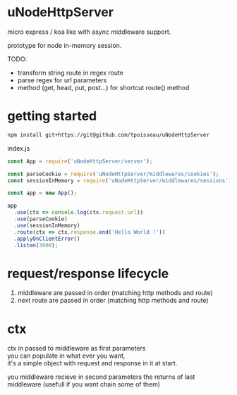 # uNodeHttpServer

micro express / koa like with async middleware support.

prototype for node in-memory session.

TODO:
- transform string route in regex route
- parse regex for url parameters
- method (get, head, put, post...) for shortcut route() method

# getting started
```bash
npm install git+https://git@github.com/tpoisseau/uNodeHttpServer
```

index.js
```js
const App = require('uNodeHttpServer/server');

const parseCookie = require('uNodeHttpServer/middlewares/cookies');
const sessionInMemory = require('uNodeHttpServer/middlewares/sessions');

const app = new App();

app
  .use(ctx => console.log(ctx.request.url))
  .use(parseCookie)
  .use(sessionInMemory)
  .route(ctx => ctx.response.end('Hello World !'))
  .applyOnClientError()
  .listen(3000);
```

# request/response lifecycle
1. middleware are passed in order (matching http methods and route)  
2. next route are passed in order (matching http methods and route)

# ctx
ctx in passed to middleware as first parameters  
you can populate in what ever you want,  
it's a simple object with request and response in it at start.

you middleware recieve in second parameters the returns of last middleware (usefull if you want chain some of them)